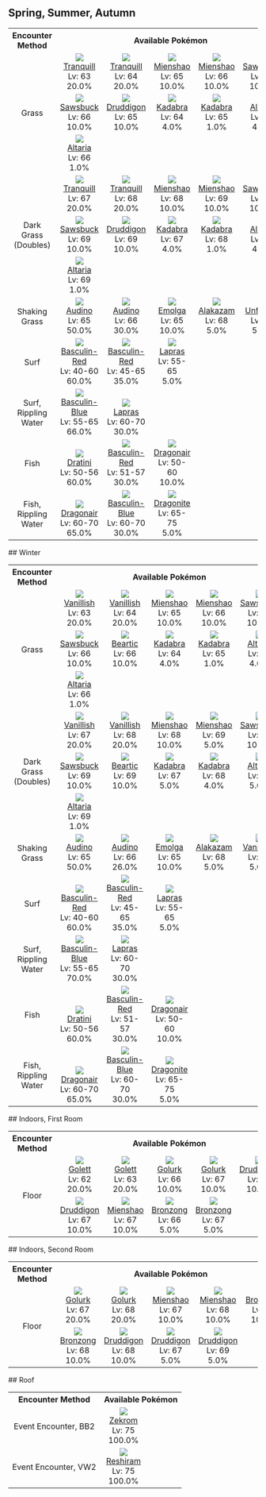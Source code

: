 ## Spring, Summer, Autumn

<table><tr><th colspan="1">Encounter Method</th><th colspan="5" style = "text-align: center;">Available Pokémon</th></tr>
<tr><td rowspan="3" style="vertical-align: middle; word-wrap: break-word; text-align: center;">Grass</td><td style="text-align: center; vertical-align: bottom;"> <img src="https://smilingzero.github.io/BlazeBlack2ReduxWiki/img/animated/520.gif"> <br> <a href="https://smilingzero.github.io/BlazeBlack2ReduxWiki/pokemons/520">Tranquill</a> <br> Lv: 63 <br> 20.0% </td><td style="text-align: center; vertical-align: bottom;"> <img src="https://smilingzero.github.io/BlazeBlack2ReduxWiki/img/animated/520.gif"> <br> <a href="https://smilingzero.github.io/BlazeBlack2ReduxWiki/pokemons/520">Tranquill</a> <br> Lv: 64 <br> 20.0% </td><td style="text-align: center; vertical-align: bottom;"> <img src="https://smilingzero.github.io/BlazeBlack2ReduxWiki/img/animated/620.gif"> <br> <a href="https://smilingzero.github.io/BlazeBlack2ReduxWiki/pokemons/620">Mienshao</a> <br> Lv: 65 <br> 10.0% </td><td style="text-align: center; vertical-align: bottom;"> <img src="https://smilingzero.github.io/BlazeBlack2ReduxWiki/img/animated/620.gif"> <br> <a href="https://smilingzero.github.io/BlazeBlack2ReduxWiki/pokemons/620">Mienshao</a> <br> Lv: 66 <br> 10.0% </td><td style="text-align: center; vertical-align: bottom;"> <img src="https://smilingzero.github.io/BlazeBlack2ReduxWiki/img/animated/586.gif"> <br> <a href="https://smilingzero.github.io/BlazeBlack2ReduxWiki/pokemons/586">Sawsbuck</a> <br> Lv: 65 <br> 10.0% </td></tr>
<tr><td style="text-align: center; vertical-align: bottom;"> <img src="https://smilingzero.github.io/BlazeBlack2ReduxWiki/img/animated/586.gif"> <br> <a href="https://smilingzero.github.io/BlazeBlack2ReduxWiki/pokemons/586">Sawsbuck</a> <br> Lv: 66 <br> 10.0% </td><td style="text-align: center; vertical-align: bottom;"> <img src="https://smilingzero.github.io/BlazeBlack2ReduxWiki/img/animated/621.gif"> <br> <a href="https://smilingzero.github.io/BlazeBlack2ReduxWiki/pokemons/621">Druddigon</a> <br> Lv: 65 <br> 10.0% </td><td style="text-align: center; vertical-align: bottom;"> <img src="https://smilingzero.github.io/BlazeBlack2ReduxWiki/img/animated/64.gif"> <br> <a href="https://smilingzero.github.io/BlazeBlack2ReduxWiki/pokemons/064">Kadabra</a> <br> Lv: 64 <br> 4.0% </td><td style="text-align: center; vertical-align: bottom;"> <img src="https://smilingzero.github.io/BlazeBlack2ReduxWiki/img/animated/64.gif"> <br> <a href="https://smilingzero.github.io/BlazeBlack2ReduxWiki/pokemons/064">Kadabra</a> <br> Lv: 65 <br> 1.0% </td><td style="text-align: center; vertical-align: bottom;"> <img src="https://smilingzero.github.io/BlazeBlack2ReduxWiki/img/animated/334.gif"> <br> <a href="https://smilingzero.github.io/BlazeBlack2ReduxWiki/pokemons/334">Altaria</a> <br> Lv: 65 <br> 4.0% </td></tr>
<tr><td style="text-align: center; vertical-align: bottom;"> <img src="https://smilingzero.github.io/BlazeBlack2ReduxWiki/img/animated/334.gif"> <br> <a href="https://smilingzero.github.io/BlazeBlack2ReduxWiki/pokemons/334">Altaria</a> <br> Lv: 66 <br> 1.0% </td><td></td><td></td><td></td><td></td></tr>
<tr><td rowspan="3" style="vertical-align: middle; word-wrap: break-word; text-align: center;">Dark Grass (Doubles)</td><td style="text-align: center; vertical-align: bottom;"> <img src="https://smilingzero.github.io/BlazeBlack2ReduxWiki/img/animated/520.gif"> <br> <a href="https://smilingzero.github.io/BlazeBlack2ReduxWiki/pokemons/520">Tranquill</a> <br> Lv: 67 <br> 20.0% </td><td style="text-align: center; vertical-align: bottom;"> <img src="https://smilingzero.github.io/BlazeBlack2ReduxWiki/img/animated/520.gif"> <br> <a href="https://smilingzero.github.io/BlazeBlack2ReduxWiki/pokemons/520">Tranquill</a> <br> Lv: 68 <br> 20.0% </td><td style="text-align: center; vertical-align: bottom;"> <img src="https://smilingzero.github.io/BlazeBlack2ReduxWiki/img/animated/620.gif"> <br> <a href="https://smilingzero.github.io/BlazeBlack2ReduxWiki/pokemons/620">Mienshao</a> <br> Lv: 68 <br> 10.0% </td><td style="text-align: center; vertical-align: bottom;"> <img src="https://smilingzero.github.io/BlazeBlack2ReduxWiki/img/animated/620.gif"> <br> <a href="https://smilingzero.github.io/BlazeBlack2ReduxWiki/pokemons/620">Mienshao</a> <br> Lv: 69 <br> 10.0% </td><td style="text-align: center; vertical-align: bottom;"> <img src="https://smilingzero.github.io/BlazeBlack2ReduxWiki/img/animated/586.gif"> <br> <a href="https://smilingzero.github.io/BlazeBlack2ReduxWiki/pokemons/586">Sawsbuck</a> <br> Lv: 68 <br> 10.0% </td></tr>
<tr><td style="text-align: center; vertical-align: bottom;"> <img src="https://smilingzero.github.io/BlazeBlack2ReduxWiki/img/animated/586.gif"> <br> <a href="https://smilingzero.github.io/BlazeBlack2ReduxWiki/pokemons/586">Sawsbuck</a> <br> Lv: 69 <br> 10.0% </td><td style="text-align: center; vertical-align: bottom;"> <img src="https://smilingzero.github.io/BlazeBlack2ReduxWiki/img/animated/621.gif"> <br> <a href="https://smilingzero.github.io/BlazeBlack2ReduxWiki/pokemons/621">Druddigon</a> <br> Lv: 69 <br> 10.0% </td><td style="text-align: center; vertical-align: bottom;"> <img src="https://smilingzero.github.io/BlazeBlack2ReduxWiki/img/animated/64.gif"> <br> <a href="https://smilingzero.github.io/BlazeBlack2ReduxWiki/pokemons/064">Kadabra</a> <br> Lv: 67 <br> 4.0% </td><td style="text-align: center; vertical-align: bottom;"> <img src="https://smilingzero.github.io/BlazeBlack2ReduxWiki/img/animated/64.gif"> <br> <a href="https://smilingzero.github.io/BlazeBlack2ReduxWiki/pokemons/064">Kadabra</a> <br> Lv: 68 <br> 1.0% </td><td style="text-align: center; vertical-align: bottom;"> <img src="https://smilingzero.github.io/BlazeBlack2ReduxWiki/img/animated/334.gif"> <br> <a href="https://smilingzero.github.io/BlazeBlack2ReduxWiki/pokemons/334">Altaria</a> <br> Lv: 68 <br> 4.0% </td></tr>
<tr><td style="text-align: center; vertical-align: bottom;"> <img src="https://smilingzero.github.io/BlazeBlack2ReduxWiki/img/animated/334.gif"> <br> <a href="https://smilingzero.github.io/BlazeBlack2ReduxWiki/pokemons/334">Altaria</a> <br> Lv: 69 <br> 1.0% </td><td></td><td></td><td></td><td></td></tr>
<tr><td rowspan="1" style="vertical-align: middle; word-wrap: break-word; text-align: center;">Shaking Grass</td><td style="text-align: center; vertical-align: bottom;"> <img src="https://smilingzero.github.io/BlazeBlack2ReduxWiki/img/animated/531.gif"> <br> <a href="https://smilingzero.github.io/BlazeBlack2ReduxWiki/pokemons/531">Audino</a> <br> Lv: 65 <br> 50.0% </td><td style="text-align: center; vertical-align: bottom;"> <img src="https://smilingzero.github.io/BlazeBlack2ReduxWiki/img/animated/531.gif"> <br> <a href="https://smilingzero.github.io/BlazeBlack2ReduxWiki/pokemons/531">Audino</a> <br> Lv: 66 <br> 30.0% </td><td style="text-align: center; vertical-align: bottom;"> <img src="https://smilingzero.github.io/BlazeBlack2ReduxWiki/img/animated/587.gif"> <br> <a href="https://smilingzero.github.io/BlazeBlack2ReduxWiki/pokemons/587">Emolga</a> <br> Lv: 65 <br> 10.0% </td><td style="text-align: center; vertical-align: bottom;"> <img src="https://smilingzero.github.io/BlazeBlack2ReduxWiki/img/animated/65.gif"> <br> <a href="https://smilingzero.github.io/BlazeBlack2ReduxWiki/pokemons/065">Alakazam</a> <br> Lv: 68 <br> 5.0% </td><td style="text-align: center; vertical-align: bottom;"> <img src="https://smilingzero.github.io/BlazeBlack2ReduxWiki/img/animated/521.gif"> <br> <a href="https://smilingzero.github.io/BlazeBlack2ReduxWiki/pokemons/521">Unfezant</a> <br> Lv: 68 <br> 5.0% </td></tr>
<tr><td rowspan="1" style="vertical-align: middle; word-wrap: break-word; text-align: center;">Surf</td><td style="text-align: center; vertical-align: bottom;"> <img src="https://smilingzero.github.io/BlazeBlack2ReduxWiki/img/animated/550-red.gif"> <br> <a href="https://smilingzero.github.io/BlazeBlack2ReduxWiki/pokemons/550">Basculin-Red</a> <br> Lv: 40-60 <br> 60.0% </td><td style="text-align: center; vertical-align: bottom;"> <img src="https://smilingzero.github.io/BlazeBlack2ReduxWiki/img/animated/550-red.gif"> <br> <a href="https://smilingzero.github.io/BlazeBlack2ReduxWiki/pokemons/550">Basculin-Red</a> <br> Lv: 45-65 <br> 35.0% </td><td style="text-align: center; vertical-align: bottom;"> <img src="https://smilingzero.github.io/BlazeBlack2ReduxWiki/img/animated/131.gif"> <br> <a href="https://smilingzero.github.io/BlazeBlack2ReduxWiki/pokemons/131">Lapras</a> <br> Lv: 55-65 <br> 5.0% </td><td></td><td></td></tr>
<tr><td rowspan="1" style="vertical-align: middle; word-wrap: break-word; text-align: center;">Surf, Rippling Water</td><td style="text-align: center; vertical-align: bottom;"> <img src="https://smilingzero.github.io/BlazeBlack2ReduxWiki/img/animated/550-blue.gif"> <br> <a href="https://smilingzero.github.io/BlazeBlack2ReduxWiki/pokemons/550">Basculin-Blue</a> <br> Lv: 55-65 <br> 66.0% </td><td style="text-align: center; vertical-align: bottom;"> <img src="https://smilingzero.github.io/BlazeBlack2ReduxWiki/img/animated/131.gif"> <br> <a href="https://smilingzero.github.io/BlazeBlack2ReduxWiki/pokemons/131">Lapras</a> <br> Lv: 60-70 <br> 30.0% </td><td></td><td></td><td></td></tr>
<tr><td rowspan="1" style="vertical-align: middle; word-wrap: break-word; text-align: center;">Fish</td><td style="text-align: center; vertical-align: bottom;"> <img src="https://smilingzero.github.io/BlazeBlack2ReduxWiki/img/animated/147.gif"> <br> <a href="https://smilingzero.github.io/BlazeBlack2ReduxWiki/pokemons/147">Dratini</a> <br> Lv: 50-56 <br> 60.0% </td><td style="text-align: center; vertical-align: bottom;"> <img src="https://smilingzero.github.io/BlazeBlack2ReduxWiki/img/animated/550-red.gif"> <br> <a href="https://smilingzero.github.io/BlazeBlack2ReduxWiki/pokemons/550">Basculin-Red</a> <br> Lv: 51-57 <br> 30.0% </td><td style="text-align: center; vertical-align: bottom;"> <img src="https://smilingzero.github.io/BlazeBlack2ReduxWiki/img/animated/148.gif"> <br> <a href="https://smilingzero.github.io/BlazeBlack2ReduxWiki/pokemons/148">Dragonair</a> <br> Lv: 50-60 <br> 10.0% </td><td></td><td></td></tr>
<tr><td rowspan="1" style="vertical-align: middle; word-wrap: break-word; text-align: center;">Fish, Rippling Water</td><td style="text-align: center; vertical-align: bottom;"> <img src="https://smilingzero.github.io/BlazeBlack2ReduxWiki/img/animated/148.gif"> <br> <a href="https://smilingzero.github.io/BlazeBlack2ReduxWiki/pokemons/148">Dragonair</a> <br> Lv: 60-70 <br> 65.0% </td><td style="text-align: center; vertical-align: bottom;"> <img src="https://smilingzero.github.io/BlazeBlack2ReduxWiki/img/animated/550-blue.gif"> <br> <a href="https://smilingzero.github.io/BlazeBlack2ReduxWiki/pokemons/550">Basculin-Blue</a> <br> Lv: 60-70 <br> 30.0% </td><td style="text-align: center; vertical-align: bottom;"> <img src="https://smilingzero.github.io/BlazeBlack2ReduxWiki/img/animated/149.gif"> <br> <a href="https://smilingzero.github.io/BlazeBlack2ReduxWiki/pokemons/149">Dragonite</a> <br> Lv: 65-75 <br> 5.0% </td><td></td><td></td></tr></table>
## Winter

<table><tr><th colspan="1">Encounter Method</th><th colspan="5" style = "text-align: center;">Available Pokémon</th></tr>
<tr><td rowspan="3" style="vertical-align: middle; word-wrap: break-word; text-align: center;">Grass</td><td style="text-align: center; vertical-align: bottom;"> <img src="https://smilingzero.github.io/BlazeBlack2ReduxWiki/img/animated/583.gif"> <br> <a href="https://smilingzero.github.io/BlazeBlack2ReduxWiki/pokemons/583">Vanillish</a> <br> Lv: 63 <br> 20.0% </td><td style="text-align: center; vertical-align: bottom;"> <img src="https://smilingzero.github.io/BlazeBlack2ReduxWiki/img/animated/583.gif"> <br> <a href="https://smilingzero.github.io/BlazeBlack2ReduxWiki/pokemons/583">Vanillish</a> <br> Lv: 64 <br> 20.0% </td><td style="text-align: center; vertical-align: bottom;"> <img src="https://smilingzero.github.io/BlazeBlack2ReduxWiki/img/animated/620.gif"> <br> <a href="https://smilingzero.github.io/BlazeBlack2ReduxWiki/pokemons/620">Mienshao</a> <br> Lv: 65 <br> 10.0% </td><td style="text-align: center; vertical-align: bottom;"> <img src="https://smilingzero.github.io/BlazeBlack2ReduxWiki/img/animated/620.gif"> <br> <a href="https://smilingzero.github.io/BlazeBlack2ReduxWiki/pokemons/620">Mienshao</a> <br> Lv: 66 <br> 10.0% </td><td style="text-align: center; vertical-align: bottom;"> <img src="https://smilingzero.github.io/BlazeBlack2ReduxWiki/img/animated/586.gif"> <br> <a href="https://smilingzero.github.io/BlazeBlack2ReduxWiki/pokemons/586">Sawsbuck</a> <br> Lv: 65 <br> 10.0% </td></tr>
<tr><td style="text-align: center; vertical-align: bottom;"> <img src="https://smilingzero.github.io/BlazeBlack2ReduxWiki/img/animated/586.gif"> <br> <a href="https://smilingzero.github.io/BlazeBlack2ReduxWiki/pokemons/586">Sawsbuck</a> <br> Lv: 66 <br> 10.0% </td><td style="text-align: center; vertical-align: bottom;"> <img src="https://smilingzero.github.io/BlazeBlack2ReduxWiki/img/animated/614.gif"> <br> <a href="https://smilingzero.github.io/BlazeBlack2ReduxWiki/pokemons/614">Beartic</a> <br> Lv: 66 <br> 10.0% </td><td style="text-align: center; vertical-align: bottom;"> <img src="https://smilingzero.github.io/BlazeBlack2ReduxWiki/img/animated/64.gif"> <br> <a href="https://smilingzero.github.io/BlazeBlack2ReduxWiki/pokemons/064">Kadabra</a> <br> Lv: 64 <br> 4.0% </td><td style="text-align: center; vertical-align: bottom;"> <img src="https://smilingzero.github.io/BlazeBlack2ReduxWiki/img/animated/64.gif"> <br> <a href="https://smilingzero.github.io/BlazeBlack2ReduxWiki/pokemons/064">Kadabra</a> <br> Lv: 65 <br> 1.0% </td><td style="text-align: center; vertical-align: bottom;"> <img src="https://smilingzero.github.io/BlazeBlack2ReduxWiki/img/animated/334.gif"> <br> <a href="https://smilingzero.github.io/BlazeBlack2ReduxWiki/pokemons/334">Altaria</a> <br> Lv: 65 <br> 4.0% </td></tr>
<tr><td style="text-align: center; vertical-align: bottom;"> <img src="https://smilingzero.github.io/BlazeBlack2ReduxWiki/img/animated/334.gif"> <br> <a href="https://smilingzero.github.io/BlazeBlack2ReduxWiki/pokemons/334">Altaria</a> <br> Lv: 66 <br> 1.0% </td><td></td><td></td><td></td><td></td></tr>
<tr><td rowspan="3" style="vertical-align: middle; word-wrap: break-word; text-align: center;">Dark Grass (Doubles)</td><td style="text-align: center; vertical-align: bottom;"> <img src="https://smilingzero.github.io/BlazeBlack2ReduxWiki/img/animated/583.gif"> <br> <a href="https://smilingzero.github.io/BlazeBlack2ReduxWiki/pokemons/583">Vanillish</a> <br> Lv: 67 <br> 20.0% </td><td style="text-align: center; vertical-align: bottom;"> <img src="https://smilingzero.github.io/BlazeBlack2ReduxWiki/img/animated/583.gif"> <br> <a href="https://smilingzero.github.io/BlazeBlack2ReduxWiki/pokemons/583">Vanillish</a> <br> Lv: 68 <br> 20.0% </td><td style="text-align: center; vertical-align: bottom;"> <img src="https://smilingzero.github.io/BlazeBlack2ReduxWiki/img/animated/620.gif"> <br> <a href="https://smilingzero.github.io/BlazeBlack2ReduxWiki/pokemons/620">Mienshao</a> <br> Lv: 68 <br> 10.0% </td><td style="text-align: center; vertical-align: bottom;"> <img src="https://smilingzero.github.io/BlazeBlack2ReduxWiki/img/animated/620.gif"> <br> <a href="https://smilingzero.github.io/BlazeBlack2ReduxWiki/pokemons/620">Mienshao</a> <br> Lv: 69 <br> 5.0% </td><td style="text-align: center; vertical-align: bottom;"> <img src="https://smilingzero.github.io/BlazeBlack2ReduxWiki/img/animated/586.gif"> <br> <a href="https://smilingzero.github.io/BlazeBlack2ReduxWiki/pokemons/586">Sawsbuck</a> <br> Lv: 68 <br> 10.0% </td></tr>
<tr><td style="text-align: center; vertical-align: bottom;"> <img src="https://smilingzero.github.io/BlazeBlack2ReduxWiki/img/animated/586.gif"> <br> <a href="https://smilingzero.github.io/BlazeBlack2ReduxWiki/pokemons/586">Sawsbuck</a> <br> Lv: 69 <br> 10.0% </td><td style="text-align: center; vertical-align: bottom;"> <img src="https://smilingzero.github.io/BlazeBlack2ReduxWiki/img/animated/614.gif"> <br> <a href="https://smilingzero.github.io/BlazeBlack2ReduxWiki/pokemons/614">Beartic</a> <br> Lv: 69 <br> 10.0% </td><td style="text-align: center; vertical-align: bottom;"> <img src="https://smilingzero.github.io/BlazeBlack2ReduxWiki/img/animated/64.gif"> <br> <a href="https://smilingzero.github.io/BlazeBlack2ReduxWiki/pokemons/064">Kadabra</a> <br> Lv: 67 <br> 5.0% </td><td style="text-align: center; vertical-align: bottom;"> <img src="https://smilingzero.github.io/BlazeBlack2ReduxWiki/img/animated/64.gif"> <br> <a href="https://smilingzero.github.io/BlazeBlack2ReduxWiki/pokemons/064">Kadabra</a> <br> Lv: 68 <br> 4.0% </td><td style="text-align: center; vertical-align: bottom;"> <img src="https://smilingzero.github.io/BlazeBlack2ReduxWiki/img/animated/334.gif"> <br> <a href="https://smilingzero.github.io/BlazeBlack2ReduxWiki/pokemons/334">Altaria</a> <br> Lv: 68 <br> 5.0% </td></tr>
<tr><td style="text-align: center; vertical-align: bottom;"> <img src="https://smilingzero.github.io/BlazeBlack2ReduxWiki/img/animated/334.gif"> <br> <a href="https://smilingzero.github.io/BlazeBlack2ReduxWiki/pokemons/334">Altaria</a> <br> Lv: 69 <br> 1.0% </td><td></td><td></td><td></td><td></td></tr>
<tr><td rowspan="1" style="vertical-align: middle; word-wrap: break-word; text-align: center;">Shaking Grass</td><td style="text-align: center; vertical-align: bottom;"> <img src="https://smilingzero.github.io/BlazeBlack2ReduxWiki/img/animated/531.gif"> <br> <a href="https://smilingzero.github.io/BlazeBlack2ReduxWiki/pokemons/531">Audino</a> <br> Lv: 65 <br> 50.0% </td><td style="text-align: center; vertical-align: bottom;"> <img src="https://smilingzero.github.io/BlazeBlack2ReduxWiki/img/animated/531.gif"> <br> <a href="https://smilingzero.github.io/BlazeBlack2ReduxWiki/pokemons/531">Audino</a> <br> Lv: 66 <br> 26.0% </td><td style="text-align: center; vertical-align: bottom;"> <img src="https://smilingzero.github.io/BlazeBlack2ReduxWiki/img/animated/587.gif"> <br> <a href="https://smilingzero.github.io/BlazeBlack2ReduxWiki/pokemons/587">Emolga</a> <br> Lv: 65 <br> 10.0% </td><td style="text-align: center; vertical-align: bottom;"> <img src="https://smilingzero.github.io/BlazeBlack2ReduxWiki/img/animated/65.gif"> <br> <a href="https://smilingzero.github.io/BlazeBlack2ReduxWiki/pokemons/065">Alakazam</a> <br> Lv: 68 <br> 5.0% </td><td style="text-align: center; vertical-align: bottom;"> <img src="https://smilingzero.github.io/BlazeBlack2ReduxWiki/img/animated/584.gif"> <br> <a href="https://smilingzero.github.io/BlazeBlack2ReduxWiki/pokemons/584">Vanilluxe</a> <br> Lv: 68 <br> 5.0% </td></tr>
<tr><td rowspan="1" style="vertical-align: middle; word-wrap: break-word; text-align: center;">Surf</td><td style="text-align: center; vertical-align: bottom;"> <img src="https://smilingzero.github.io/BlazeBlack2ReduxWiki/img/animated/550-red.gif"> <br> <a href="https://smilingzero.github.io/BlazeBlack2ReduxWiki/pokemons/550">Basculin-Red</a> <br> Lv: 40-60 <br> 60.0% </td><td style="text-align: center; vertical-align: bottom;"> <img src="https://smilingzero.github.io/BlazeBlack2ReduxWiki/img/animated/550-red.gif"> <br> <a href="https://smilingzero.github.io/BlazeBlack2ReduxWiki/pokemons/550">Basculin-Red</a> <br> Lv: 45-65 <br> 35.0% </td><td style="text-align: center; vertical-align: bottom;"> <img src="https://smilingzero.github.io/BlazeBlack2ReduxWiki/img/animated/131.gif"> <br> <a href="https://smilingzero.github.io/BlazeBlack2ReduxWiki/pokemons/131">Lapras</a> <br> Lv: 55-65 <br> 5.0% </td><td></td><td></td></tr>
<tr><td rowspan="1" style="vertical-align: middle; word-wrap: break-word; text-align: center;">Surf, Rippling Water</td><td style="text-align: center; vertical-align: bottom;"> <img src="https://smilingzero.github.io/BlazeBlack2ReduxWiki/img/animated/550-blue.gif"> <br> <a href="https://smilingzero.github.io/BlazeBlack2ReduxWiki/pokemons/550">Basculin-Blue</a> <br> Lv: 55-65 <br> 70.0% </td><td style="text-align: center; vertical-align: bottom;"> <img src="https://smilingzero.github.io/BlazeBlack2ReduxWiki/img/animated/131.gif"> <br> <a href="https://smilingzero.github.io/BlazeBlack2ReduxWiki/pokemons/131">Lapras</a> <br> Lv: 60-70 <br> 30.0% </td><td></td><td></td><td></td></tr>
<tr><td rowspan="1" style="vertical-align: middle; word-wrap: break-word; text-align: center;">Fish</td><td style="text-align: center; vertical-align: bottom;"> <img src="https://smilingzero.github.io/BlazeBlack2ReduxWiki/img/animated/147.gif"> <br> <a href="https://smilingzero.github.io/BlazeBlack2ReduxWiki/pokemons/147">Dratini</a> <br> Lv: 50-56 <br> 60.0% </td><td style="text-align: center; vertical-align: bottom;"> <img src="https://smilingzero.github.io/BlazeBlack2ReduxWiki/img/animated/550-red.gif"> <br> <a href="https://smilingzero.github.io/BlazeBlack2ReduxWiki/pokemons/550">Basculin-Red</a> <br> Lv: 51-57 <br> 30.0% </td><td style="text-align: center; vertical-align: bottom;"> <img src="https://smilingzero.github.io/BlazeBlack2ReduxWiki/img/animated/148.gif"> <br> <a href="https://smilingzero.github.io/BlazeBlack2ReduxWiki/pokemons/148">Dragonair</a> <br> Lv: 50-60 <br> 10.0% </td><td></td><td></td></tr>
<tr><td rowspan="1" style="vertical-align: middle; word-wrap: break-word; text-align: center;">Fish, Rippling Water</td><td style="text-align: center; vertical-align: bottom;"> <img src="https://smilingzero.github.io/BlazeBlack2ReduxWiki/img/animated/148.gif"> <br> <a href="https://smilingzero.github.io/BlazeBlack2ReduxWiki/pokemons/148">Dragonair</a> <br> Lv: 60-70 <br> 65.0% </td><td style="text-align: center; vertical-align: bottom;"> <img src="https://smilingzero.github.io/BlazeBlack2ReduxWiki/img/animated/550-blue.gif"> <br> <a href="https://smilingzero.github.io/BlazeBlack2ReduxWiki/pokemons/550">Basculin-Blue</a> <br> Lv: 60-70 <br> 30.0% </td><td style="text-align: center; vertical-align: bottom;"> <img src="https://smilingzero.github.io/BlazeBlack2ReduxWiki/img/animated/149.gif"> <br> <a href="https://smilingzero.github.io/BlazeBlack2ReduxWiki/pokemons/149">Dragonite</a> <br> Lv: 65-75 <br> 5.0% </td><td></td><td></td></tr></table>
## Indoors, First Room

<table><tr><th colspan="1">Encounter Method</th><th colspan="5" style = "text-align: center;">Available Pokémon</th></tr>
<tr><td rowspan="2" style="vertical-align: middle; word-wrap: break-word; text-align: center;">Floor</td><td style="text-align: center; vertical-align: bottom;"> <img src="https://smilingzero.github.io/BlazeBlack2ReduxWiki/img/animated/622.gif"> <br> <a href="https://smilingzero.github.io/BlazeBlack2ReduxWiki/pokemons/622">Golett</a> <br> Lv: 62 <br> 20.0% </td><td style="text-align: center; vertical-align: bottom;"> <img src="https://smilingzero.github.io/BlazeBlack2ReduxWiki/img/animated/622.gif"> <br> <a href="https://smilingzero.github.io/BlazeBlack2ReduxWiki/pokemons/622">Golett</a> <br> Lv: 63 <br> 20.0% </td><td style="text-align: center; vertical-align: bottom;"> <img src="https://smilingzero.github.io/BlazeBlack2ReduxWiki/img/animated/623.gif"> <br> <a href="https://smilingzero.github.io/BlazeBlack2ReduxWiki/pokemons/623">Golurk</a> <br> Lv: 66 <br> 10.0% </td><td style="text-align: center; vertical-align: bottom;"> <img src="https://smilingzero.github.io/BlazeBlack2ReduxWiki/img/animated/623.gif"> <br> <a href="https://smilingzero.github.io/BlazeBlack2ReduxWiki/pokemons/623">Golurk</a> <br> Lv: 67 <br> 10.0% </td><td style="text-align: center; vertical-align: bottom;"> <img src="https://smilingzero.github.io/BlazeBlack2ReduxWiki/img/animated/621.gif"> <br> <a href="https://smilingzero.github.io/BlazeBlack2ReduxWiki/pokemons/621">Druddigon</a> <br> Lv: 66 <br> 10.0% </td></tr>
<tr><td style="text-align: center; vertical-align: bottom;"> <img src="https://smilingzero.github.io/BlazeBlack2ReduxWiki/img/animated/621.gif"> <br> <a href="https://smilingzero.github.io/BlazeBlack2ReduxWiki/pokemons/621">Druddigon</a> <br> Lv: 67 <br> 10.0% </td><td style="text-align: center; vertical-align: bottom;"> <img src="https://smilingzero.github.io/BlazeBlack2ReduxWiki/img/animated/620.gif"> <br> <a href="https://smilingzero.github.io/BlazeBlack2ReduxWiki/pokemons/620">Mienshao</a> <br> Lv: 67 <br> 10.0% </td><td style="text-align: center; vertical-align: bottom;"> <img src="https://smilingzero.github.io/BlazeBlack2ReduxWiki/img/animated/437.gif"> <br> <a href="https://smilingzero.github.io/BlazeBlack2ReduxWiki/pokemons/437">Bronzong</a> <br> Lv: 66 <br> 5.0% </td><td style="text-align: center; vertical-align: bottom;"> <img src="https://smilingzero.github.io/BlazeBlack2ReduxWiki/img/animated/437.gif"> <br> <a href="https://smilingzero.github.io/BlazeBlack2ReduxWiki/pokemons/437">Bronzong</a> <br> Lv: 67 <br> 5.0% </td><td></td></tr></table>
## Indoors, Second Room

<table><tr><th colspan="1">Encounter Method</th><th colspan="5" style = "text-align: center;">Available Pokémon</th></tr>
<tr><td rowspan="2" style="vertical-align: middle; word-wrap: break-word; text-align: center;">Floor</td><td style="text-align: center; vertical-align: bottom;"> <img src="https://smilingzero.github.io/BlazeBlack2ReduxWiki/img/animated/623.gif"> <br> <a href="https://smilingzero.github.io/BlazeBlack2ReduxWiki/pokemons/623">Golurk</a> <br> Lv: 67 <br> 20.0% </td><td style="text-align: center; vertical-align: bottom;"> <img src="https://smilingzero.github.io/BlazeBlack2ReduxWiki/img/animated/623.gif"> <br> <a href="https://smilingzero.github.io/BlazeBlack2ReduxWiki/pokemons/623">Golurk</a> <br> Lv: 68 <br> 20.0% </td><td style="text-align: center; vertical-align: bottom;"> <img src="https://smilingzero.github.io/BlazeBlack2ReduxWiki/img/animated/620.gif"> <br> <a href="https://smilingzero.github.io/BlazeBlack2ReduxWiki/pokemons/620">Mienshao</a> <br> Lv: 67 <br> 10.0% </td><td style="text-align: center; vertical-align: bottom;"> <img src="https://smilingzero.github.io/BlazeBlack2ReduxWiki/img/animated/620.gif"> <br> <a href="https://smilingzero.github.io/BlazeBlack2ReduxWiki/pokemons/620">Mienshao</a> <br> Lv: 68 <br> 10.0% </td><td style="text-align: center; vertical-align: bottom;"> <img src="https://smilingzero.github.io/BlazeBlack2ReduxWiki/img/animated/437.gif"> <br> <a href="https://smilingzero.github.io/BlazeBlack2ReduxWiki/pokemons/437">Bronzong</a> <br> Lv: 67 <br> 10.0% </td></tr>
<tr><td style="text-align: center; vertical-align: bottom;"> <img src="https://smilingzero.github.io/BlazeBlack2ReduxWiki/img/animated/437.gif"> <br> <a href="https://smilingzero.github.io/BlazeBlack2ReduxWiki/pokemons/437">Bronzong</a> <br> Lv: 68 <br> 10.0% </td><td style="text-align: center; vertical-align: bottom;"> <img src="https://smilingzero.github.io/BlazeBlack2ReduxWiki/img/animated/621.gif"> <br> <a href="https://smilingzero.github.io/BlazeBlack2ReduxWiki/pokemons/621">Druddigon</a> <br> Lv: 68 <br> 10.0% </td><td style="text-align: center; vertical-align: bottom;"> <img src="https://smilingzero.github.io/BlazeBlack2ReduxWiki/img/animated/621.gif"> <br> <a href="https://smilingzero.github.io/BlazeBlack2ReduxWiki/pokemons/621">Druddigon</a> <br> Lv: 67 <br> 5.0% </td><td style="text-align: center; vertical-align: bottom;"> <img src="https://smilingzero.github.io/BlazeBlack2ReduxWiki/img/animated/621.gif"> <br> <a href="https://smilingzero.github.io/BlazeBlack2ReduxWiki/pokemons/621">Druddigon</a> <br> Lv: 69 <br> 5.0% </td><td></td></tr></table>
## Roof

<table><tr><th colspan="1">Encounter Method</th><th colspan="5" style = "text-align: center;">Available Pokémon</th></tr>
<tr><td rowspan="1" style="vertical-align: middle; word-wrap: break-word; text-align: center;">Event Encounter, BB2</td><td style="text-align: center; vertical-align: bottom;"> <img src="https://smilingzero.github.io/BlazeBlack2ReduxWiki/img/animated/644.gif"> <br> <a href="https://smilingzero.github.io/BlazeBlack2ReduxWiki/pokemons/644">Zekrom</a> <br> Lv: 75 <br> 100.0% </td><td></td><td></td><td></td><td></td></tr>
<tr><td rowspan="1" style="vertical-align: middle; word-wrap: break-word; text-align: center;">Event Encounter, VW2</td><td style="text-align: center; vertical-align: bottom;"> <img src="https://smilingzero.github.io/BlazeBlack2ReduxWiki/img/animated/643.gif"> <br> <a href="https://smilingzero.github.io/BlazeBlack2ReduxWiki/pokemons/643">Reshiram</a> <br> Lv: 75 <br> 100.0% </td><td></td><td></td><td></td><td></td></tr></table>
